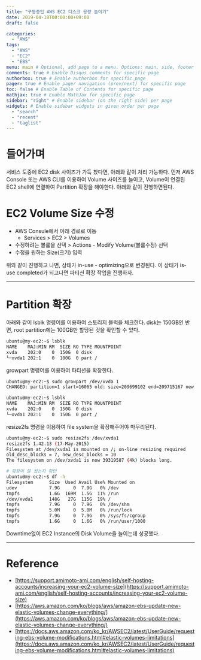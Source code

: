 ```yaml
---
title: "구동중인 AWS EC2 디스크 용량 늘이기"
date: 2019-04-18T00:00:00+09:00
draft: false

categories:
  - "AWS"
tags:
  - "AWS"
  - "EC2"
  - "EBS"
menu: main # Optional, add page to a menu. Options: main, side, footer
comments: true # Enable Disqus comments for specific page
authorbox: true # Enable authorbox for specific page
pager: true # Enable pager navigation (prev/next) for specific page
toc: false # Enable Table of Contents for specific page
mathjax: true # Enable MathJax for specific page
sidebar: "right" # Enable sidebar (on the right side) per page
widgets: # Enable sidebar widgets in given order per page
  - "search"
  - "recent"
  - "taglist"
---
```


# 들어가며

서비스 도중에 EC2 disk 사이즈가 가득 찼다면, 아래와 같이 처리 가능하다. 먼저
AWS Console 또는 AWS CLI를 이용하여 Volume 사이즈를 늘이고, Volume이 연결된 EC2 shell에 연결하여 Partition 확장을 해야한다. 아래와 같이 진행하면된다.

# EC2 Volume Size 수정
- AWS Consule에서 아래 경로로 이동
    - Services > EC2 > Volumes 
- 수정하려는 볼륨을 선택 > Actions - Modify Volume(볼륨수정) 선택 
- 수정을 원하는 Size(크기) 입력

위와 같이 진행하고 나면, 상태가 in-use - optimizing으로 변경된다. 이 상태가 is-use completed가 되고나면 파티션 확장 작업을 진행하자.

---

# Partition 확장
아래와 같이 lsblk 명령어를 이용하여 스토리지 블럭을 체크한다. 
disk는 150GB인 반면, root partition에는 100GB만 할당된 것을 확인할 수 있다.

```bash
ubuntu@my-ec2:~$ lsblk
NAME    MAJ:MIN RM  SIZE RO TYPE MOUNTPOINT
xvda    202:0    0  150G  0 disk 
└─xvda1 202:1    0  100G  0 part /
```

growpart 명령어를 이용하여 파티션을 확장한다.

```bash
ubuntu@my-ec2:~$ sudo growpart /dev/xvda 1
CHANGED: partition=1 start=16065 old: size=209699102 end=209715167 new: size=314556702,end=314572767

ubuntu@my-ec2:~$ lsblk
NAME    MAJ:MIN RM  SIZE RO TYPE MOUNTPOINT
xvda    202:0    0  150G  0 disk 
└─xvda1 202:1    0  150G  0 part /
```

resize2fs 명령을 이용하여 file system을 확장해주어야 마무리된다.

```bash
ubuntu@my-ec2:~$ sudo resize2fs /dev/xvda1
resize2fs 1.42.13 (17-May-2015)
Filesystem at /dev/xvda1 is mounted on /; on-line resizing required
old_desc_blocks = 7, new_desc_blocks = 10
The filesystem on /dev/xvda1 is now 39319587 (4k) blocks long.

# 확장이 잘 됬는지 확인
ubuntu@my-ec2:~$ df -h
Filesystem      Size  Used Avail Use% Mounted on
udev            7.9G     0  7.9G   0% /dev
tmpfs           1.6G  169M  1.5G  11% /run
/dev/xvda1      148G   27G  115G  19% /
tmpfs           7.9G     0  7.9G   0% /dev/shm
tmpfs           5.0M     0  5.0M   0% /run/lock
tmpfs           7.9G     0  7.9G   0% /sys/fs/cgroup
tmpfs           1.6G     0  1.6G   0% /run/user/1000
```

Downtime없이 EC2 Instance의 Disk Volume을 늘이는데 성공했다. 

---

# Reference
- [https://support.amimoto-ami.com/english/self-hosting-accounts/increasing-your-ec2-volume-size](https://support.amimoto-ami.com/english/self-hosting-accounts/increasing-your-ec2-volume-size)
- [https://aws.amazon.com/ko/blogs/aws/amazon-ebs-update-new-elastic-volumes-change-everything/](https://aws.amazon.com/ko/blogs/aws/amazon-ebs-update-new-elastic-volumes-change-everything/)
- [https://docs.aws.amazon.com/ko_kr/AWSEC2/latest/UserGuide/requesting-ebs-volume-modifications.html#elastic-volumes-limitations](https://docs.aws.amazon.com/ko_kr/AWSEC2/latest/UserGuide/requesting-ebs-volume-modifications.html#elastic-volumes-limitations)

